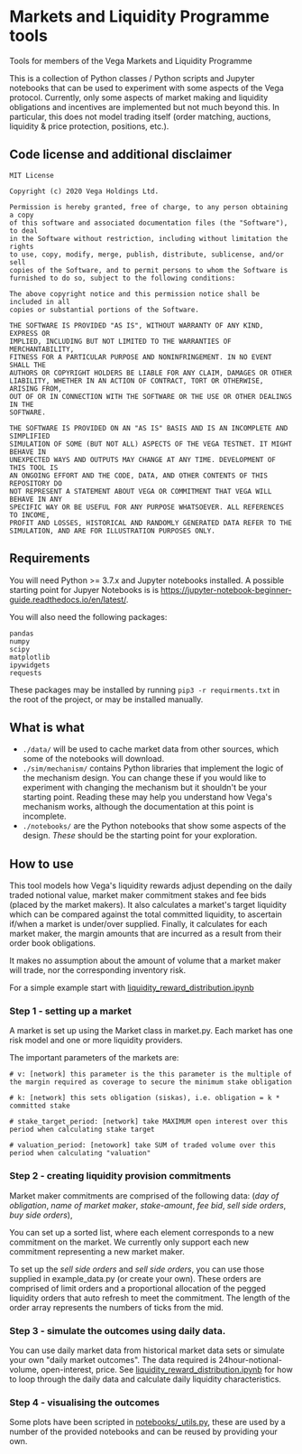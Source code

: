 # Markets and Liquidity Programme tools

Tools for members of the Vega Markets and Liquidity Programme

This is a collection of Python classes / Python scripts and Jupyter notebooks that can be used to experiment with some aspects of the Vega protocol. Currently, only some aspects of market making and liquidity obligations and incentives are implemented but not much beyond this. In particular, this does not model trading itself (order matching, auctions, liquidity & price protection, positions, etc.). 


## Code license and additional disclaimer

```
MIT License

Copyright (c) 2020 Vega Holdings Ltd.

Permission is hereby granted, free of charge, to any person obtaining a copy
of this software and associated documentation files (the "Software"), to deal
in the Software without restriction, including without limitation the rights
to use, copy, modify, merge, publish, distribute, sublicense, and/or sell
copies of the Software, and to permit persons to whom the Software is
furnished to do so, subject to the following conditions:

The above copyright notice and this permission notice shall be included in all
copies or substantial portions of the Software.

THE SOFTWARE IS PROVIDED "AS IS", WITHOUT WARRANTY OF ANY KIND, EXPRESS OR
IMPLIED, INCLUDING BUT NOT LIMITED TO THE WARRANTIES OF MERCHANTABILITY,
FITNESS FOR A PARTICULAR PURPOSE AND NONINFRINGEMENT. IN NO EVENT SHALL THE
AUTHORS OR COPYRIGHT HOLDERS BE LIABLE FOR ANY CLAIM, DAMAGES OR OTHER
LIABILITY, WHETHER IN AN ACTION OF CONTRACT, TORT OR OTHERWISE, ARISING FROM,
OUT OF OR IN CONNECTION WITH THE SOFTWARE OR THE USE OR OTHER DEALINGS IN THE
SOFTWARE.

THE SOFTWARE IS PROVIDED ON AN "AS IS" BASIS AND IS AN INCOMPLETE AND SIMPLIFIED 
SIMULATION OF SOME (BUT NOT ALL) ASPECTS OF THE VEGA TESTNET. IT MIGHT BEHAVE IN
UNEXPECTED WAYS AND OUTPUTS MAY CHANGE AT ANY TIME. DEVELOPMENT OF THIS TOOL IS
AN ONGOING EFFORT AND THE CODE, DATA, AND OTHER CONTENTS OF THIS REPOSITORY DO
NOT REPRESENT A STATEMENT ABOUT VEGA OR COMMITMENT THAT VEGA WILL BEHAVE IN ANY
SPECIFIC WAY OR BE USEFUL FOR ANY PURPOSE WHATSOEVER. ALL REFERENCES TO INCOME, 
PROFIT AND LOSSES, HISTORICAL AND RANDOMLY GENERATED DATA REFER TO THE 
SIMULATION, AND ARE FOR ILLUSTRATION PURPOSES ONLY.
```


## Requirements 

You will need Python >= 3.7.x and Jupyter notebooks installed. A possible starting point for Jupyer Notebooks is is https://jupyter-notebook-beginner-guide.readthedocs.io/en/latest/. 

You will also need the following packages:

```
pandas
numpy
scipy
matplotlib
ipywidgets
requests
```

These packages may be installed by running `pip3 -r requirments.txt` in the root of the project, or may be installed manually.


## What is what

- `./data/` will be used to cache market data from other sources, which some of the notebooks will download.
- `./sim/mechanism/` contains Python libraries that implement the logic of the mechanism design. You can change these if you would like to experiment with changing the mechanism but it shouldn't be your starting point. Reading these may help you understand how Vega's mechanism works, although the documentation at this point is incomplete.
- `./notebooks/` are the Python notebooks that show some aspects of the design. *These* should be the starting point for your exploration.


## How to use

This tool models how Vega's liquidity rewards adjust depending on the daily traded notional value, market maker commitment stakes and fee bids (placed by the market makers). It also calculates a market's target liquidity which can be compared against the total committed liquidity, to ascertain if/when a market is under/over supplied. Finally, it calculates for each market maker, the margin amounts that are incurred as a result from their order book obligations.

It makes no assumption about the amount of volume that a market maker will trade, nor the corresponding inventory risk.

For a simple example start with [liquidity_reward_distribution.ipynb](./notebooks/liquidity_reward_distribution.ipynb)


### Step 1 - setting up a market

A market is set up using the Market class in market.py. Each market has one risk model and one or more liquidity providers. 

The important parameters of the markets are:

	# v: [network] this parameter is the this parameter is the multiple of the margin required as coverage to secure the minimum stake obligation
	
	# k: [network] this sets obligation (siskas), i.e. obligation = k * committed stake

	# stake_target_period: [network] take MAXIMUM open interest over this period when calculating stake target

	# valuation_period: [netowork] take SUM of traded volume over this period when calculating "valuation"


### Step 2 - creating liquidity provision commitments

Market maker commitments are comprised of the following data: (_day of obligation_, _name of market maker_, _stake-amount_, _fee bid_, _sell side orders_, _buy side orders_),

You can set up a sorted list, where each element corresponds to a new commitment on the market. We currently only support each new commitment representing a new market maker.

To set up the _sell side orders_ and _sell side orders_, you can use those supplied in example_data.py (or create your own). These orders are comprised of limit orders and a proportional allocation of the pegged liquidity orders that auto refresh to meet the commitment. The length of the order array represents the numbers of ticks from the mid.


### Step 3 - simulate the outcomes using daily data.

You can use daily market data from historical market data sets or simulate your own "daily market outcomes". The data required is 24hour-notional-volume, open-interest, price. See [liquidity_reward_distribution.ipynb](./notebooks/liquidity_reward_distribution.ipynb) for how to loop through the daily data and calculate daily liquidity characteristics.


### Step 4 - visualising the outcomes

Some plots have been scripted in [notebooks/_utils.py](./notebooks/_utils.py), these are used by a number of the provided notebooks and can be reused by providing your own. 
